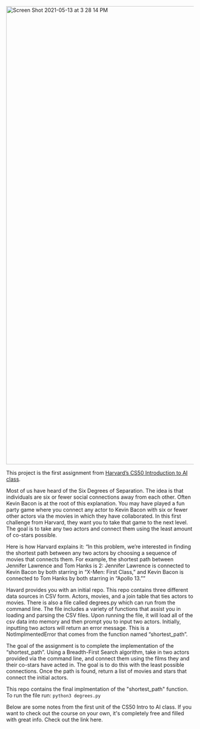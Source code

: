 <img width="1229" alt="Screen Shot 2021-05-13 at 3 28 14 PM" src="https://user-images.githubusercontent.com/6024941/118190104-df573980-b3ff-11eb-8fdc-4d52ccf2b322.png">


This project is the first assignment from [Harvard’s CS50 Introduction to AI class](https://cs50.harvard.edu/ai/2020/projects/0/). 

Most of us have heard of the Six Degrees of Separation. The idea is that individuals are six or fewer social connections away from each other. Often Kevin Bacon is at the root of this explanation. You may have played a fun party game where you connect any actor to Kevin Bacon with six or fewer other actors via the movies in which they have collaborated. In this first challenge from Harvard, they want you to take that game to the next level. The goal is to take any two actors and connect them using the least amount of co-stars possible. 

Here is how Harvard explains it:
“In this problem, we’re interested in finding the shortest path between any two actors by choosing a sequence of movies that connects them. For example, the shortest path between Jennifer Lawrence and Tom Hanks is 2: Jennifer Lawrence is connected to Kevin Bacon by both starring in “X-Men: First Class,” and Kevin Bacon is connected to Tom Hanks by both starring in “Apollo 13.””

Havard provides you with an initial repo. This repo contains three different data sources in CSV form. Actors, movies, and a join table that ties actors to movies. There is also a file called degrees.py which can run from the command line. The file includes a variety of functions that assist you in loading and parsing the CSV files. Upon running the file, it will load all of the csv data into memory and then prompt you to input two actors. Initially, inputting two actors will return an error message. This is a NotImplmentedError that comes from the function named “shortest_path”.  

The goal of the assignment is to complete the implementation of the “shortest_path”. Using a Breadth-First Search algorithm, take in two actors provided via the command line, and connect them using the films they and their co-stars have acted in. The goal is to do this with the least possible connections. Once the path is found, return a list of movies and stars that connect the initial actors.

This repo contains the final implmentation of the "shortest_path" function. To run the file run: <code>python3 degrees.py</code>

Below are some notes from the first unit of the CS50 Intro to AI class. If you want to check out the course on your own, it's completely free and filled with great info. Check out the link here.

